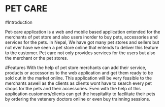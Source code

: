 # PET CARE

#Introduction

Pet-care application is a web and mobile based application entended for the merchants of pet store and also users inorder to buy pets, accessories and services for the pets.
In Nepal, We have got many pet stores and sellers but not ever have we seen a pet store online that entends to deliver this feature to the customer.
Pet care not only provides services for the users but also the merchant or the pet stores. 

#Features 
With the help of pet store merchants can add their service, products or accessories to the web application and get them ready to be sold out in the market online. 
This application will be very feasible to the merchants aswell as the clients as clients wont have to search every pet shops for the pets and their accessories.
Even with the help of this application customers/clients can get the hospitality to facilitate their pets by ordering the vetenery doctors online or even buy trainning sessions.
